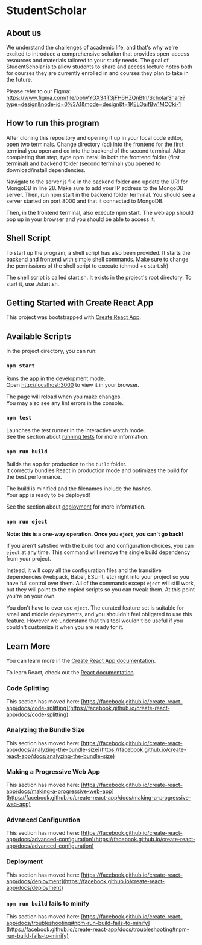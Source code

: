# StudentScholar

## About us

We understand the challenges of academic life, and that's why we're excited to introduce a comprehensive solution 
that provides open-access resources and materials tailored to your study needs. The goal of StudentScholar is to allow
students to share and access lecture notes both for courses they are currently enrolled in and courses they plan
to take in the future.

Please refer to our Figma:
https://www.figma.com/file/pbhVYGX34T3jFH6HZQnBtn/ScholarShare?type=design&node-id=0%3A1&mode=design&t=1KELOaifBw1MCCki-1

## How to run this program

After cloning this repository and opening it up in your local code editor, open two terminals. Change directory (cd) into the frontend for the first terminal you open and cd into the backend of the second terminal. After completing that step, type npm install in both the frontend folder (first terminal) and backend folder (second terminal) you opened to download/install dependencies. 

Navigate to the server.js file in the backend folder and update the URI for MongoDB in line 28. Make sure to add your IP address to the MongoDB server. Then, run npm start in the backend folder terminal. You should see a server started on port 8000 and that it connected to MongoDB. 

Then, in the frontend terminal, also execute npm start. The web app should pop up in your browser and you should be able to access it.

## Shell Script
To start up the program, a shell script has also been provided. It starts the backend and frontend with simple shell commands. 
Make sure to change the permissions of the shell script to execute (chmod +x start.sh)

The shell script is called start.sh. It exists in the project's root directory. To start it, use ./start.sh.

## Getting Started with Create React App

This project was bootstrapped with [Create React App](https://github.com/facebook/create-react-app).

## Available Scripts

In the project directory, you can run:

### `npm start`

Runs the app in the development mode.\
Open [http://localhost:3000](http://localhost:3000) to view it in your browser.

The page will reload when you make changes.\
You may also see any lint errors in the console.

### `npm test`

Launches the test runner in the interactive watch mode.\
See the section about [running tests](https://facebook.github.io/create-react-app/docs/running-tests) for more information.

### `npm run build`

Builds the app for production to the `build` folder.\
It correctly bundles React in production mode and optimizes the build for the best performance.

The build is minified and the filenames include the hashes.\
Your app is ready to be deployed!

See the section about [deployment](https://facebook.github.io/create-react-app/docs/deployment) for more information.

### `npm run eject`

**Note: this is a one-way operation. Once you `eject`, you can't go back!**

If you aren't satisfied with the build tool and configuration choices, you can `eject` at any time. This command will remove the single build dependency from your project.

Instead, it will copy all the configuration files and the transitive dependencies (webpack, Babel, ESLint, etc) right into your project so you have full control over them. All of the commands except `eject` will still work, but they will point to the copied scripts so you can tweak them. At this point you're on your own.

You don't have to ever use `eject`. The curated feature set is suitable for small and middle deployments, and you shouldn't feel obligated to use this feature. However we understand that this tool wouldn't be useful if you couldn't customize it when you are ready for it.

## Learn More

You can learn more in the [Create React App documentation](https://facebook.github.io/create-react-app/docs/getting-started).

To learn React, check out the [React documentation](https://reactjs.org/).

### Code Splitting

This section has moved here: [https://facebook.github.io/create-react-app/docs/code-splitting](https://facebook.github.io/create-react-app/docs/code-splitting)

### Analyzing the Bundle Size

This section has moved here: [https://facebook.github.io/create-react-app/docs/analyzing-the-bundle-size](https://facebook.github.io/create-react-app/docs/analyzing-the-bundle-size)

### Making a Progressive Web App

This section has moved here: [https://facebook.github.io/create-react-app/docs/making-a-progressive-web-app](https://facebook.github.io/create-react-app/docs/making-a-progressive-web-app)

### Advanced Configuration

This section has moved here: [https://facebook.github.io/create-react-app/docs/advanced-configuration](https://facebook.github.io/create-react-app/docs/advanced-configuration)

### Deployment

This section has moved here: [https://facebook.github.io/create-react-app/docs/deployment](https://facebook.github.io/create-react-app/docs/deployment)

### `npm run build` fails to minify

This section has moved here: [https://facebook.github.io/create-react-app/docs/troubleshooting#npm-run-build-fails-to-minify](https://facebook.github.io/create-react-app/docs/troubleshooting#npm-run-build-fails-to-minify)
